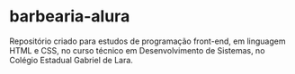 # barbearia-alura
Repositório criado para estudos de programação front-end, em linguagem HTML e CSS, no curso técnico em Desenvolvimento de Sistemas, no Colégio Estadual Gabriel de Lara.
